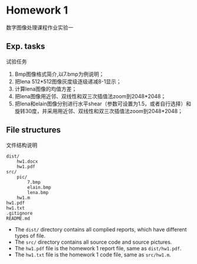 # Homework 1
数字图像处理课程作业实验一

## Exp. tasks
试验任务

1. Bmp图像格式简介,以7.bmp为例说明；
2. 把lena 512*512图像灰度级逐级递减8-1显示；
3. 计算lena图像的均值方差；
4. 把lena图像用近邻、双线性和双三次插值法zoom到2048*2048；
5. 把lena和elain图像分别进行水平shear（参数可设置为1.5，或者自行选择）和旋转30度，并采用用近邻、双线性和双三次插值法zoom到2048*2048；

## File structures
文件结构说明

```
dist/
    hw1.docx
    hw1.pdf
src/
    pic/
        7.bmp
        elain.bmp
        lena.bmp
    hw1.m
hw1.pdf
hw1.txt
.gitignore
README.md
```

- The `dist/` directory contains all complied reports, which have different types of file.
- The `src/` directory contains all source code and source pictures.
- The `hw1.pdf` file is the homework 1 report file, same as `dist/hw1.pdf`.
- The `hw1.txt` file is the homework 1 code file, same as `src/hw1.m`.
